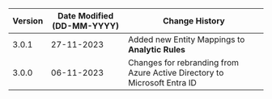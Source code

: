 | **Version** | **Date Modified (DD-MM-YYYY)** | **Change History**                                                         |
|-------------|--------------------------------|----------------------------------------------------------------------------|
| 3.0.1       | 27-11-2023                     | Added new Entity Mappings to **Analytic Rules**                            |
| 3.0.0       | 06-11-2023                     | Changes for rebranding from Azure Active Directory to Microsoft Entra ID   |